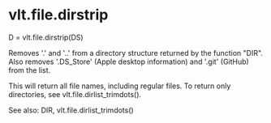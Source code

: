 # vlt.file.dirstrip

   D = vlt.file.dirstrip(DS)
 
   Removes '.' and '..' from a directory structure returned by the function
   "DIR". Also removes '.DS_Store' (Apple desktop information) and '.git' (GitHub)
   from the list.
 
   This will return all file names, including regular files. To return only
   directories, see vlt.file.dirlist_trimdots().
 
   See also: DIR, vlt.file.dirlist_trimdots()
